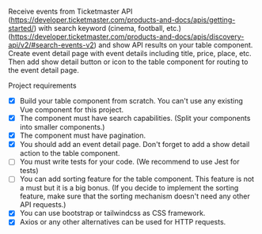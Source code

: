 Receive events from Ticketmaster API (https://developer.ticketmaster.com/products-and-docs/apis/getting-started/) with search keyword (cinema, football, etc.) (https://developer.ticketmaster.com/products-and-docs/apis/discovery-api/v2/#search-events-v2) and show API results on your table component. Create event detail page with event details including title, price, place, etc. Then add show detail button or icon to the table component for routing to the event detail page.

Project requirements
   - [x] Build your table component from scratch. You can't use any existing Vue component for this project.
   - [x] The component must have search capabilities. (Split your components into smaller components.)
   - [x] The component must have pagination.
   - [x] You should add an event detail page. Don't forget to add a show detail action to the table component.
   - [ ] You must write tests for your code. (We recommend to use Jest for tests)
   - [ ] You can add sorting feature for the table component. This feature is not a must but it is a big bonus. (If you decide to implement the sorting feature,                    make sure that the sorting mechanism doesn't need any other API requests.)
   - [x] You can use bootstrap or tailwindcss as CSS framework.
   - [x] Axios or any other alternatives can be used for HTTP requests.
